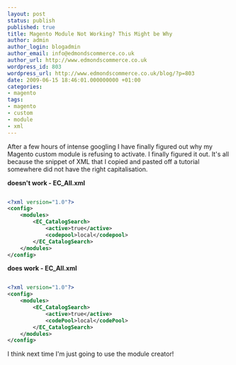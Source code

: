 ```yaml
---
layout: post
status: publish
published: true
title: Magento Module Not Working? This Might be Why
author: admin
author_login: blogadmin
author_email: info@edmondscommerce.co.uk
author_url: http://www.edmondscommerce.co.uk
wordpress_id: 803
wordpress_url: http://www.edmondscommerce.co.uk/blog/?p=803
date: 2009-06-15 18:46:01.000000000 +01:00
categories:
- magento
tags:
- magento
- custom
- module
- xml
---
```

After a few hours of intense googling I have finally figured out why my Magento custom module is refusing to activate. I finally figured it out. It's all because the snippet of XML that I copied and pasted off a tutorial somewhere did not have the right capitalisation.

<b>doesn't work - EC_All.xml</b>
```xml

<?xml version="1.0"?>
<config>
    <modules>
        <EC_CatalogSearch>
            <active>true</active>
            <codepool>local</codepool>
        </EC_CatalogSearch>
    </modules>
</config>

```

<b>does work - EC_All.xml</b>
```xml

<?xml version="1.0"?>
<config>
    <modules>
        <EC_CatalogSearch>
            <active>true</active>
            <codePool>local</codePool>
        </EC_CatalogSearch>
    </modules>
</config>

```

I think next time I'm just going to use the module creator!
